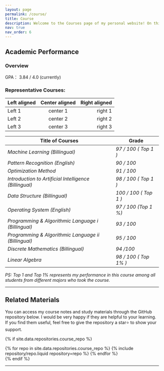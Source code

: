 ```yaml
---
layout: page
permalink: /course/
title: Course
description: Welcome to the Courses page of my personal website! On this page, I highlight the core courses from my undergraduate studies, reflecting my academic performance and interests.
nav: true
nav_order: 6
---
```

## Academic Performance
### Overview
GPA： 3.84 / 4.0 (currently)

### Representative Courses:

| Left aligned | Center aligned | Right aligned |
| :----------- | :------------: | ------------: |
| Left 1       |    center 1    |       right 1 |
| Left 2       |    center 2    |       right 2 |
| Left 3       |    center 3    |       right 3 |

Title of Courses | Grade
---------------- | -----
| *Machine Learning (Billingual)* | *97 / 100 ( Top 1 )* |
*Pattern Recognition (English)* | *90 / 100*
*Optimization Method* | *91 / 100*
*Introduction to Artificial Intelligence (Billingual)* | *98 / 100 ( Top 1 )*
*Data Structure (Billingual)* | *100 / 100 ( Top 1 )*
*Operating System (English)* | *97 / 100 (Top 1 %)*
*Programming & Algorithmic Language i (Billingual)* | *93 / 100*
*Programming & Algorithmic Language ii (Billingual)* | *95 / 100*
*Discrete Mathematics (Billingual)* | *94 /100*
*Linear Algebra* | *98 / 100 ( Top 1% )*


*PS: Top 1 and Top 1% represents my performance in this course among all students from different majors who took the course.*

---

## Related Materials
You can access my course notes and study materials through the GitHub repository below. I would be very happy if they are helpful to your learning. If you find them useful, feel free to give the repository a star⭐ to show your support.

{% if site.data.repositories.course_repo %}

<div class="repositories d-flex flex-wrap flex-md-row flex-column justify-content-between align-items-center">
  {% for repo in site.data.repositories.course_repo %}
    {% include repository/repo.liquid repository=repo %}
  {% endfor %}
</div>
{% endif %}

---

